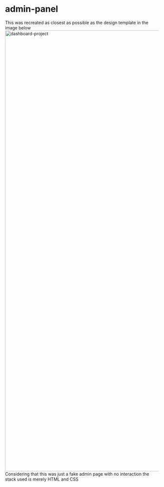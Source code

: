 # admin-panel
This was recreated as closest as possible as the design template in the image below
<img width="1440" alt="dashboard-project" src="https://user-images.githubusercontent.com/57593062/158256079-5dd5dad1-c069-447f-93ca-c1c1325396fc.png">
Considering that this was just a fake admin page with no interaction the stack used is merely HTML and CSS
